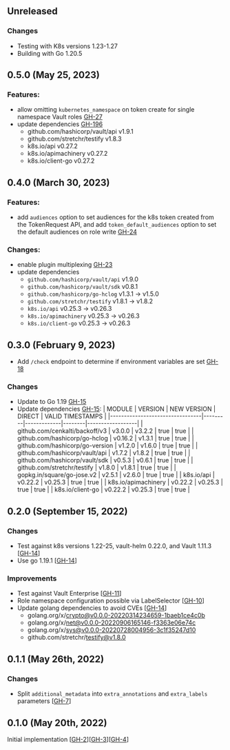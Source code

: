 ## Unreleased

### Changes

* Testing with K8s versions 1.23-1.27
* Building with Go 1.20.5

## 0.5.0 (May 25, 2023)

### Features:

* allow omitting `kubernetes_namespace` on token create for single namespace Vault roles [GH-27](https://github.com/hashicorp/vault-plugin-secrets-kubernetes/pull/27)
* update dependencies [GH-196](https://github.com/hashicorp/vault-plugin-secrets-kubernetes/pull/30)
  * github.com/hashicorp/vault/api v1.9.1
  * github.com/stretchr/testify v1.8.3
  * k8s.io/api v0.27.2
  * k8s.io/apimachinery v0.27.2
  * k8s.io/client-go v0.27.2

## 0.4.0 (March 30, 2023)

### Features:

* add `audiences` option to set audiences for the k8s token created from the TokenRequest API, and add `token_default_audiences`
option to set the default audiences on role write [GH-24](https://github.com/hashicorp/vault-plugin-secrets-kubernetes/pull/24)

### Changes:

* enable plugin multiplexing [GH-23](https://github.com/hashicorp/vault-plugin-secrets-kubernetes/pull/23)
* update dependencies
   * `github.com/hashicorp/vault/api` v1.9.0
   * `github.com/hashicorp/vault/sdk` v0.8.1
   * `github.com/hashicorp/go-hclog` v1.3.1 -> v1.5.0
   * `github.com/stretchr/testify` v1.8.1 -> v1.8.2
   * `k8s.io/api` v0.25.3 -> v0.26.3
   * `k8s.io/apimachinery` v0.25.3 -> v0.26.3
   * `k8s.io/client-go` v0.25.3 -> v0.26.3

## 0.3.0 (February 9, 2023)

* Add `/check` endpoint to determine if environment variables are set [GH-18](https://github.com/hashicorp/vault-plugin-secrets-kubernetes/pull/18)

### Changes

* Update to Go 1.19 [GH-15](https://github.com/hashicorp/vault-plugin-secrets-kubernetes/pull/15)
* Update dependencies [GH-15](https://github.com/hashicorp/vault-plugin-secrets-kubernetes/pull/15):
|             MODULE              | VERSION | NEW VERSION | DIRECT | VALID TIMESTAMPS |
|---------------------------------|---------|-------------|--------|------------------|
| github.com/cenkalti/backoff/v3  | v3.0.0  | v3.2.2      | true   | true             |
| github.com/hashicorp/go-hclog   | v0.16.2 | v1.3.1      | true   | true             |
| github.com/hashicorp/go-version | v1.2.0  | v1.6.0      | true   | true             |
| github.com/hashicorp/vault/api  | v1.7.2  | v1.8.2      | true   | true             |
| github.com/hashicorp/vault/sdk  | v0.5.3  | v0.6.1      | true   | true             |
| github.com/stretchr/testify     | v1.8.0  | v1.8.1      | true   | true             |
| gopkg.in/square/go-jose.v2      | v2.5.1  | v2.6.0      | true   | true             |
| k8s.io/api                      | v0.22.2 | v0.25.3     | true   | true             |
| k8s.io/apimachinery             | v0.22.2 | v0.25.3     | true   | true             |
| k8s.io/client-go                | v0.22.2 | v0.25.3     | true   | true             |

## 0.2.0 (September 15, 2022)

### Changes

* Test against k8s versions 1.22-25, vault-helm 0.22.0, and Vault 1.11.3 [[GH-14](https://github.com/hashicorp/vault-plugin-secrets-kubernetes/pull/14)]
* Use go 1.19.1 [[GH-14](https://github.com/hashicorp/vault-plugin-secrets-kubernetes/pull/14)]

### Improvements

* Test against Vault Enterprise [[GH-11](https://github.com/hashicorp/vault-plugin-secrets-kubernetes/pull/11)]
* Role namespace configuration possible via LabelSelector [[GH-10](https://github.com/hashicorp/vault-plugin-secrets-kubernetes/pull/10)]
* Update golang dependencies to avoid CVEs [[GH-14](https://github.com/hashicorp/vault-plugin-secrets-kubernetes/pull/14)]
  * golang.org/x/crypto@v0.0.0-20220314234659-1baeb1ce4c0b
  * golang.org/x/net@v0.0.0-20220906165146-f3363e06e74c
  * golang.org/x/sys@v0.0.0-20220728004956-3c1f35247d10
  * github.com/stretchr/testify@v1.8.0

## 0.1.1 (May 26th, 2022)

### Changes

* Split `additional_metadata` into `extra_annotations` and `extra_labels` parameters [[GH-7](https://github.com/hashicorp/vault-plugin-secrets-kubernetes/pull/7)]

## 0.1.0 (May 20th, 2022)

Initial implementation [[GH-2](https://github.com/hashicorp/vault-plugin-secrets-kubernetes/pull/2)][[GH-3](https://github.com/hashicorp/vault-plugin-secrets-kubernetes/pull/3)][[GH-4](https://github.com/hashicorp/vault-plugin-secrets-kubernetes/pull/4)]
